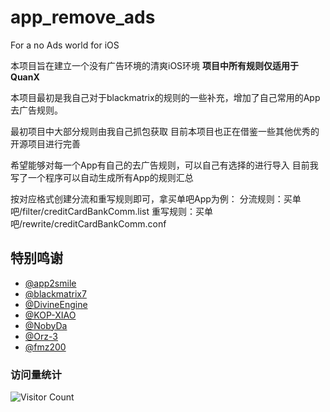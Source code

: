# app_remove_ads
For a no Ads world for iOS

本项目旨在建立一个没有广告环境的清爽iOS环境
**项目中所有规则仅适用于QuanX**

本项目最初是我自己对于blackmatrix的规则的一些补充，增加了自己常用的App去广告规则。

最初项目中大部分规则由我自己抓包获取
目前本项目也正在借鉴一些其他优秀的开源项目进行完善

希望能够对每一个App有自己的去广告规则，可以自己有选择的进行导入
目前我写了一个程序可以自动生成所有App的规则汇总

按对应格式创建分流和重写规则即可，拿买单吧App为例：
分流规则：买单吧/filter/creditCardBankComm.list
重写规则：买单吧/rewrite/creditCardBankComm.conf



## 特别鸣谢

- [@app2smile](https://github.com/app2smile)
- [@blackmatrix7](https://github.com/blackmatrix7)
- [@DivineEngine](https://github.com/DivineEngine)
- [@KOP-XIAO](https://github.com/KOP-XIAO)
- [@NobyDa](https://github.com/NobyDa)
- [@Orz-3](https://github.com/Orz-3)
- [@fmz200](https://github.com/fmz200)

### 访问量统计

![Visitor Count](https://profile-counter.glitch.me/zirawell/count.svg)

